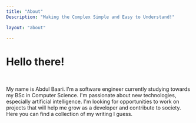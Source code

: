 ```yaml
---
title: "About"
Description: "Making the Complex Simple and Easy to Understand!"

layout: "about"

---
```


# Hello there!
&nbsp;


My name is Abdul Baari. I’m a software engineer currently studying towards my BSc in Computer Science. I'm passionate about new technologies, especially artificial intelligence. I'm looking for opportunities to work on projects that will help me grow as a developer and contribute to society.
&nbsp;
Here you can find a collection of my writing I guess.